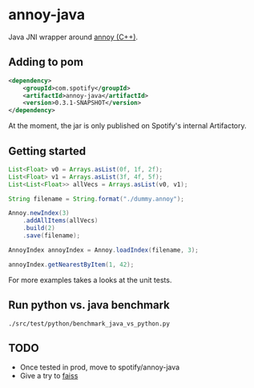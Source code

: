# annoy-java

Java JNI wrapper around [annoy (C++)](https://github.com/spotify/annoy).

## Adding to pom
```xml
<dependency>
    <groupId>com.spotify</groupId>
    <artifactId>annoy-java</artifactId>
    <version>0.3.1-SNAPSHOT</version>
</dependency>
```
At the moment, the jar is only published on Spotify's internal Artifactory.

## Getting started

```java
List<Float> v0 = Arrays.asList(0f, 1f, 2f);
List<Float> v1 = Arrays.asList(3f, 4f, 5f);
List<List<Float>> allVecs = Arrays.asList(v0, v1);

String filename = String.format("./dummy.annoy");

Annoy.newIndex(3)
    .addAllItems(allVecs)
    .build(2)
    .save(filename);

AnnoyIndex annoyIndex = Annoy.loadIndex(filename, 3);

annoyIndex.getNearestByItem(1, 42);
```
For more examples takes a looks at the unit tests.

## Run python vs. java benchmark
```
./src/test/python/benchmark_java_vs_python.py
```

## TODO
* Once tested in prod, move to spotify/annoy-java
* Give a try to [faiss](https://github.com/facebookresearch/faiss)

